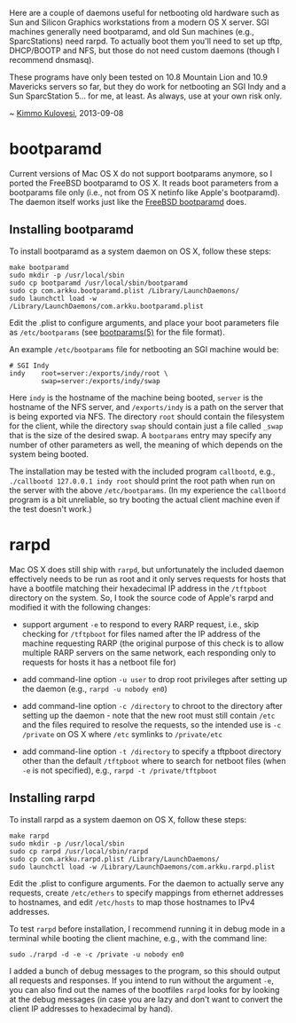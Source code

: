 Here are a couple of daemons useful for netbooting old hardware such as
Sun and Silicon Graphics workstations from a modern OS X server. SGI machines
generally need bootparamd, and old Sun machines (e.g., SparcStations) need
rarpd. To actually boot them you'll need to set up tftp, DHCP/BOOTP and NFS,
but those do not need custom daemons (though I recommend dnsmasq).

These programs have only been tested on 10.8 Mountain Lion and 10.9 Mavericks 
servers so far, but they do work for netbooting an SGI Indy and a Sun
SparcStation 5… for me, at least. As always, use at your own risk only.

~ [Kimmo Kulovesi](http://arkku.com/), 2013-09-08


bootparamd
==========

Current versions of Mac OS X do not support bootparams anymore, so I
ported the FreeBSD bootparamd to OS X. It reads boot parameters from
a bootparams file only (i.e., not from OS X netinfo like Apple's bootparamd).
The daemon itself works just like the
[FreeBSD bootparamd](http://www.unix.com/man-page/freebsd/8/bootparamd/) does.


Installing bootparamd
---------------------

To install bootparamd as a system daemon on OS X, follow these steps:

    make bootparamd
    sudo mkdir -p /usr/local/sbin
    sudo cp bootparamd /usr/local/sbin/bootparamd
    sudo cp com.arkku.bootparamd.plist /Library/LaunchDaemons/
    sudo launchctl load -w /Library/LaunchDaemons/com.arkku.bootparamd.plist

Edit the .plist to configure arguments, and place your boot parameters
file as `/etc/bootparams` (see
[bootparams(5)](http://www.unix.com/man-page/freebsd/5/bootparams/) for the
file format).

An example `/etc/bootparams` file for netbooting an SGI machine would be:

```
# SGI Indy
indy    root=server:/exports/indy/root \
        swap=server:/exports/indy/swap
```

Here `indy` is the hostname of the machine being booted, `server` is the
hostname of the NFS server, and `/exports/indy` is a path on the server
that is being exported via NFS. The directory `root` should contain the
filesystem for the client, while the directory `swap` should contain just
a file called `_swap` that is the size of the desired swap. A `bootparams`
entry may specify any number of other parameters as well, the meaning of
which depends on the system being booted.

The installation may be tested with the included program `callbootd`, e.g.,
`./callbootd 127.0.0.1 indy root` should print the root path when run on the
server with the above `/etc/bootparams`. (In my experience the `callbootd`
program is a bit unreliable, so try booting the actual client machine even
if the test doesn't work.)


rarpd
=====

Mac OS X does still ship with `rarpd`, but unfortunately the included
daemon effectively needs to be run as root and it only serves requests
for hosts that have a bootfile matching their hexadecimal IP address
in the `/tftpboot` directory on the system. So, I took the source code
of Apple's rarpd and modified it with the following changes:

* support argument `-e` to respond to every RARP request, i.e.,
  skip checking for `/tftpboot` for files named after the IP
  address of the machine requesting RARP (the original purpose
  of this check is to allow multiple RARP servers on the same
  network, each responding only to requests for hosts it has
  a netboot file for)

* add command-line option `-u user` to drop root privileges
  after setting up the daemon (e.g., `rarpd -u nobody en0`)

* add command-line option `-c /directory` to chroot to the directory
  after setting up the daemon - note that the new root must still
  contain `/etc` and the files required to resolve the requests,
  so the intended use is `-c /private` on OS X where `/etc` symlinks
  to `/private/etc`

* add command-line option `-t /directory` to specify a tftpboot
  directory other than the default `/tftpboot` where to search for
  netboot files (when `-e` is not specified), e.g.,
  `rarpd -t /private/tftpboot`

Installing rarpd
----------------

To install rarpd as a system daemon on OS X, follow these steps:

    make rarpd
    sudo mkdir -p /usr/local/sbin
    sudo cp rarpd /usr/local/sbin/rarpd
    sudo cp com.arkku.rarpd.plist /Library/LaunchDaemons/
    sudo launchctl load -w /Library/LaunchDaemons/com.arkku.rarpd.plist

Edit the .plist to configure arguments. For the daemon to actually serve any
requests, create `/etc/ethers` to specify mappings from ethernet addresses to
hostnames, and edit `/etc/hosts` to map those hostnames to IPv4 addresses.

To test `rarpd` before installation, I recommend running it in debug mode in
a terminal while booting the client machine, e.g., with the command line:

    sudo ./rarpd -d -e -c /private -u nobody en0

I added a bunch of debug messages to the program, so this should output all
requests and responses. If you intend to run without the argument `-e`, you
can also find out the names of the bootfiles `rarpd` looks for by looking
at the debug messages (in case you are lazy and don't want to convert the
client IP addresses to hexadecimal by hand).
